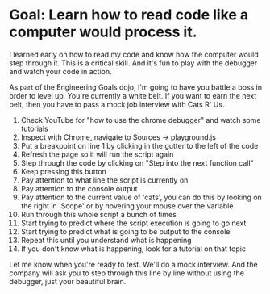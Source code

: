 # Goal: Learn how to read code like a computer would process it.

I learned early on how to read my code and know how the computer would step through it. This is a critical skill. And it's fun to play with the debugger and watch your code in action.

As part of the Engineering Goals dojo, I'm going to have you battle a boss in order to level up. You're currently a white belt. If you want to earn the next belt, then you have to pass a mock job interview with Cats R' Us.

1. Check YouTube for "how to use the chrome debugger" and watch some tutorials
2. Inspect with Chrome, navigate to Sources -> playground.js
3. Put a breakpoint on line 1 by clicking in the gutter to the left of the code
4. Refresh the page so it will run the script again
5. Step through the code by clicking on "Step into the next function call"
6. Keep pressing this button
7. Pay attention to what line the script is currently on
8. Pay attention to the console output
9. Pay attention to the current value of 'cats', you can do this by looking on the right in 'Scope' or by hovering your mouse over the variable
10. Run through this whole script a bunch of times
11. Start trying to predict where the script execution is going to go next
12. Start trying to predict what is going to be output to the console
13. Repeat this until you understand what is happening
14. If you don't know what is happening, look for a tutorial on that topic

Let me know when you're ready to test. We'll do a mock interview. And the company will ask you to step through this line by line without using the debugger, just your beautiful brain. 

